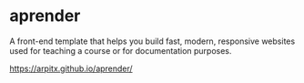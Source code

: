 # aprender
A front-end template that helps you build fast, modern, responsive websites used for teaching a course or for documentation purposes.

https://arpitx.github.io/aprender/
